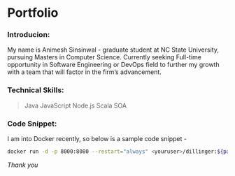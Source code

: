 # Portfolio

### Introducion: </br>
My name is Animesh Sinsinwal - graduate student at NC State University, pursuing Masters in Computer 
Science. Currently seeking Full-time opportunity in Software Engineering or DevOps field to further my growth with a team that will factor in the firm’s advancement.

### Technical Skills: </br>
> Java
> JavaScript
> Node.js
> Scala
> SOA

### Code Snippet: </br>
I am into Docker recently, so below is a sample code snippet -

```sh
docker run -d -p 8000:8080 --restart="always" <youruser>/dillinger:${package.json.version}
```

_Thank you_
